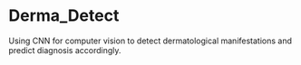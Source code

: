 # Derma_Detect
Using CNN for computer vision to detect dermatological manifestations and predict diagnosis accordingly.
